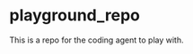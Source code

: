 # playground_repo

This is a repo for the coding agent to play with.
 <this text has been added from a sandbox>